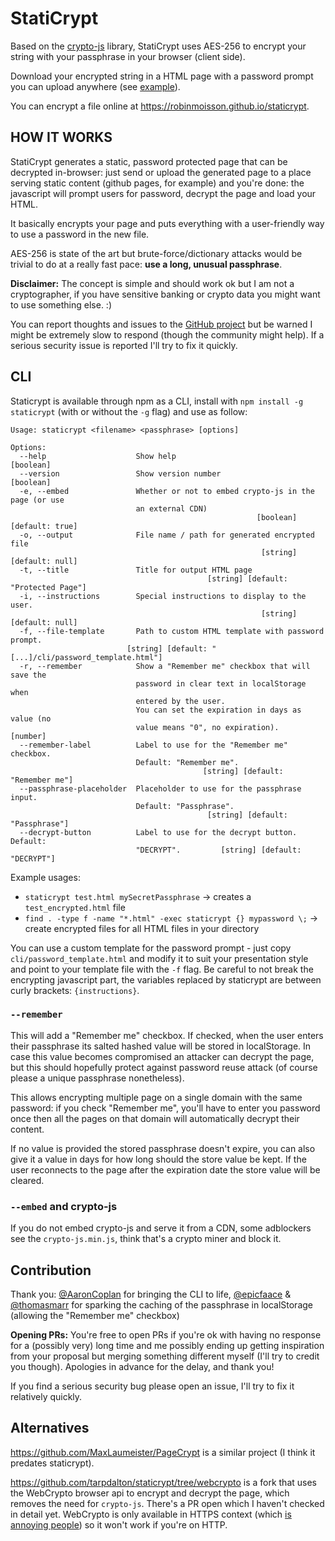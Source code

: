 # StatiCrypt

Based on the [crypto-js](https://github.com/brix/crypto-js) library, StatiCrypt uses AES-256 to encrypt your string with your passphrase in your browser (client side).

Download your encrypted string in a HTML page with a password prompt you can upload anywhere (see [example](https://robinmoisson.github.io/staticrypt/example.html)).

You can encrypt a file online at https://robinmoisson.github.io/staticrypt.

## HOW IT WORKS

StatiCrypt generates a static, password protected page that can be decrypted in-browser: just send or upload the generated page to a place serving static content (github pages, for example) and you're done: the javascript will prompt users for password, decrypt the page and load your HTML.

It basically encrypts your page and puts everything with a user-friendly way to use a password in the new file.

AES-256 is state of the art but brute-force/dictionary attacks would be trivial to do at a really fast pace: **use a long, unusual passphrase**.

**Disclaimer:** The concept is simple and should work ok but I am not a cryptographer, if you have sensitive banking or crypto data you might want to use something else. :)

You can report thoughts and issues to the [GitHub project](https://robinmoisson.github.io/staticrypt) but be warned I might be extremely slow to respond (though the community might help). If a serious security issue is reported I'll try to fix it quickly.

## CLI

Staticrypt is available through npm as a CLI, install with `npm install -g staticrypt` (with or without the `-g` flag) and use as follow:

    Usage: staticrypt <filename> <passphrase> [options]

    Options:
      --help                    Show help                                   [boolean]
      --version                 Show version number                         [boolean]
      -e, --embed               Whether or not to embed crypto-js in the page (or use 
                                an external CDN)
                                                           [boolean] [default: true]
      -o, --output              File name / path for generated encrypted file
                                                            [string] [default: null]
      -t, --title               Title for output HTML page
                                                [string] [default: "Protected Page"]
      -i, --instructions        Special instructions to display to the user.
                                                            [string] [default: null]
      -f, --file-template       Path to custom HTML template with password prompt.
                              [string] [default: "[...]/cli/password_template.html"]
      -r, --remember            Show a "Remember me" checkbox that will save the
                                password in clear text in localStorage when
                                entered by the user.
                                You can set the expiration in days as value (no
                                value means "0", no expiration).        [number]
      --remember-label          Label to use for the "Remember me" checkbox.
                                Default: "Remember me".
                                               [string] [default: "Remember me"]
      --passphrase-placeholder  Placeholder to use for the passphrase input.
                                Default: "Passphrase".
                                                [string] [default: "Passphrase"]
      --decrypt-button          Label to use for the decrypt button. Default:
                                "DECRYPT".         [string] [default: "DECRYPT"]

Example usages:

- `staticrypt test.html mySecretPassphrase` -> creates a `test_encrypted.html` file
- `find . -type f -name "*.html" -exec staticrypt {} mypassword \;` -> create encrypted files for all HTML files in your directory

You can use a custom template for the password prompt - just copy `cli/password_template.html` and modify it to suit your presentation style and point to your template file with the `-f` flag. Be careful to not break the encrypting javascript part, the variables replaced by staticrypt are between curly brackets: `{instructions}`.

### `--remember`

This will add a "Remember me" checkbox. If checked, when the user enters their passphrase its salted hashed value will be stored in localStorage. In case this value becomes compromised an attacker can decrypt the page, but this should hopefully protect against password reuse attack (of course please a unique passphrase nonetheless).

This allows encrypting multiple page on a single domain with the same password: if you check "Remember me", you'll have to enter you password once then all the pages on that domain will automatically decrypt their content.

If no value is provided the stored passphrase doesn't expire, you can also give it a value in days for how long should the store value be kept. If the user reconnects to the page after the expiration date the store value will be cleared.

### `--embed` and crypto-js

If you do not embed crypto-js and serve it from a CDN, some adblockers see the `crypto-js.min.js`, think that's a crypto miner and block it.

## Contribution

Thank you: [@AaronCoplan](https://github.com/AaronCoplan) for bringing the CLI to life, [@epicfaace](https://github.com/epicfaace) & [@thomasmarr](https://github.com/thomasmarr) for sparking the caching of the passphrase in localStorage (allowing the "Remember me" checkbox)

**Opening PRs:** You're free to open PRs if you're ok with having no response for a (possibly very) long time and me possibly ending up getting inspiration from your proposal but merging something different myself (I'll try to credit you though). Apologies in advance for the delay, and thank you!

If you find a serious security bug please open an issue, I'll try to fix it relatively quickly.

## Alternatives

https://github.com/MaxLaumeister/PageCrypt is a similar project (I think it predates staticrypt).

https://github.com/tarpdalton/staticrypt/tree/webcrypto is a fork that uses the WebCrypto browser api to encrypt and decrypt the page, which removes the need for `crypto-js`. There's a PR open which I haven't checked in detail yet. WebCrypto is only available in HTTPS context (which [is annoying people](https://github.com/w3c/webcrypto/issues/28)) so it won't work if you're on HTTP.
